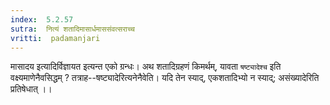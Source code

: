 ```yaml
---
index:  5.2.57
sutra:  नित्यं शतादिमासार्धमाससंवत्सराच्च
vritti:  padamanjari
---
```


मासादय इत्यादिर्विज्ञायत इत्यन्त एको ग्रन्धः।
	अथ शतादिग्रहणं किमर्थम्, यावता `षष्ट्यादेश्च` इति वक्ष्यमाणेनैवसिद्धम् ? तत्राह--षष्ट्यादेरित्यनेनैवेति। यदि तेन स्याद्, एकशतादिभ्यो न स्याद्; असंख्यादेरिति प्रतिषेधात् ।।

